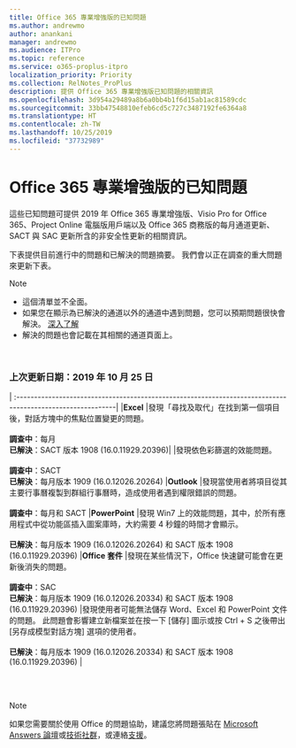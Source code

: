 ```yaml
---
title: Office 365 專業增強版的已知問題
ms.author: andrewmo
author: anankani
manager: andrewmo
ms.audience: ITPro
ms.topic: reference
ms.service: o365-proplus-itpro
localization_priority: Priority
ms.collection: RelNotes_ProPlus
description: 提供 Office 365 專業增強版已知問題的相關資訊
ms.openlocfilehash: 3d954a29489a8b6a0bb4b1f6d15ab1ac81589cdc
ms.sourcegitcommit: 33bb47548810efeb6cd5c727c3487192fe6364a8
ms.translationtype: HT
ms.contentlocale: zh-TW
ms.lasthandoff: 10/25/2019
ms.locfileid: "37732989"
---
```

# <a name="office-365-proplus-known-issues"></a>Office 365 專業增強版的已知問題

這些已知問題可提供 2019 年 Office 365 專業增強版、Visio Pro for Office 365、Project Online 電腦版用戶端以及 Office 365 商務版的每月通道更新、SACT 與 SAC 更新所含的非安全性更新的相關資訊。

下表提供目前進行中的問題和已解決的問題摘要。  我們會以正在調查的重大問題來更新下表。

> [!NOTE]
>- 這個清單並不全面。
>- 如果您在顯示為已解決的通道以外的通道中遇到問題，您可以預期問題很快會解決。 [深入了解](https://docs.microsoft.com/zh-TW/DeployOffice/overview-of-update-channels-for-office-365-proplus#BKMK_SAC)
>- 解決的問題也會記載在其相關的通道頁面上。

<br>

### <a name="last-updated-october-25-2019"></a>上次更新日期：2019 年 10 月 25 日

|
:----------------------------------------------------------------------------------------------------------|
|**Excel**
|發現「尋找及取代」在找到第一個項目後，對話方塊中的焦點位置變更的問題。 <br><br> **調查中**：每月 <br>**已解決**：SACT 版本 1908 (16.0.11929.20396)|
|發現依色彩篩選的效能問題。 <br><br> **調查中**：SACT <br>**已解決**：每月版本 1909 (16.0.12026.20264)
|**Outlook**
|發現當使用者將項目從其主要行事曆複製到群組行事曆時，造成使用者遇到權限錯誤的問題。 <br><br> **調查中**：每月和 SACT
|**PowerPoint**
|發現 Win7 上的效能問題，其中，於所有應用程式中從功能區插入圖案庫時，大約需要 4 秒鐘的時間才會顯示。<br><br> **已解決**：每月版本 1909 (16.0.12026.20264) 和 SACT 版本 1908 (16.0.11929.20396)
|**Office 套件**
|發現在某些情況下，Office 快速鍵可能會在更新後消失的問題。<br><br> **調查中**：SAC<br> **已解決**：每月版本 1909 (16.0.12026.20334) 和 SACT 版本 1908 (16.0.11929.20396)
|發現使用者可能無法儲存 Word、Excel 和 PowerPoint 文件的問題。  此問題會影響建立新檔案並在按一下 [儲存] 圖示或按 Ctrl + S 之後帶出 [另存成模型對話方塊] 選項的使用者。<br><br> **已解決**：每月版本 1909 (16.0.12026.20334) 和 SACT 版本 1908 (16.0.11929.20396)
|



<br>
<br>

> [!NOTE]
> 如果您需要關於使用 Office 的問題協助，建議您將問題張貼在 [Microsoft Answers 論壇](https://answers.microsoft.com/)或[技術社群](https://techcommunity.microsoft.com/)，或連絡[支援](https://support.microsoft.com/contactus)。
